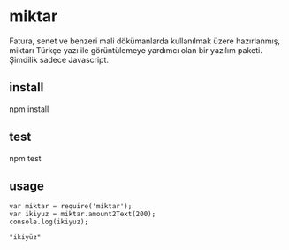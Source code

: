 # miktar
Fatura, senet ve benzeri mali dökümanlarda kullanılmak üzere hazırlanmış, miktarı Türkçe yazı ile görüntülemeye yardımcı olan bir yazılım paketi. Şimdilik sadece Javascript.

## install
npm install

## test 
npm test

## usage
```
var miktar = require('miktar');
var ikiyuz = miktar.amount2Text(200);  
console.log(ikiyuz);  
```

	"ikiyüz"
